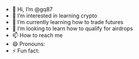 - 👋 Hi, I’m @gq87
- 👀 I’m interested in learning crypto
- 🌱 I’m currently learning how to trade futures
- 💞️ I’m looking to learn how to qualify for airdrops
- 📫 How to reach me 
- 😄 Pronouns:
- ⚡ Fun fact: 

<!---
gq87/gq87 is a ✨ special ✨ repository because its `README.md` (this file) appears on your GitHub profile.
You can click the Preview link to take a look at your changes.
--->

